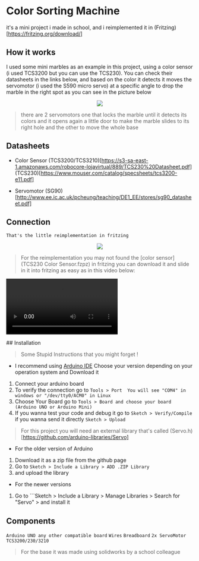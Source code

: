 # Color Sorting Machine

it's a mini project i made in school, and i reimplemented it in (Fritzing)[https://fritzing.org/download/] 


## How it works 

I used some mini marbles as an example in this project, using a color sensor (i used TCS3200 but you can use the TCS230). You can check their datasheets in the links below, and based on the color it detects it moves the servomotor (i used the S590 micro servo) at a specific angle to drop the marble in the right spot as you can see in the picture below 

<p align="center">
  <img src="/img/final_project.png"/>
</p>

> there are 2 servomotors one that locks the marble until it detects its colors and it opens again a little door to make the marble slides to its right hole and the other to move the whole base 

## Datasheets 

- Color Sensor
(TCS3200/TCS3210)[https://s3-sa-east-1.amazonaws.com/robocore-lojavirtual/889/TCS230%20Datasheet.pdf]
(TCS230)[https://www.mouser.com/catalog/specsheets/tcs3200-e11.pdf]

- Servomotor
(SG90)[http://www.ee.ic.ac.uk/pcheung/teaching/DE1_EE/stores/sg90_datasheet.pdf]

## Connection

```That's the little reimplementation in fritzing```

<p align="center">
  <img src="/img/reimplementation.png"/>
</p>

> For the reimplementation you may not found the [color sensor](TCS230 Color Sensor.fzpz) in fritzing you can download it and slide in it into fritzing as easy as in this video below:

![demonstration](demonstration.webm)

## Installation 

> Some Stupid Instructions that you might forget !

- I recommend using [Arduino IDE](https://www.arduino.cc/en/software) Choose your version depending on your operation system and Download it  
1. Connect your arduino board
2. To verify the connection go to ```Tools > Port  You will see "COM4" in windows or "/dev/tty0/ACM0" in Linux```  
3. Choose Your Board go to ```Tools > Board and choose your board (Arduino UNO or Arduino Mini)```
4. If you wanna test your code and debug it go to ```Sketch > Verify/Compile``` if you wanna send it directly ```Sketch > Upload```

> For this project you will need an external library that's called (Servo.h)[https://github.com/arduino-libraries/Servo] 

- For the older version of Arduino 
1. Download it as a zip file from the github page
2. Go to ```Sketch > Include a Library > ADD .ZIP Library```
3. and upload the library


- For the newer versions 
1. Go to ```Sketch > Include a Library > Manage Libraries > Search for "Servo" >  and install it 



## Components 

`Arduino UNO any other compatible board`
`Wires`
`Breadboard`
`2x ServoMotor`
`TCS3200/230/3210`

> For the base it was made using solidworks by a school colleague 